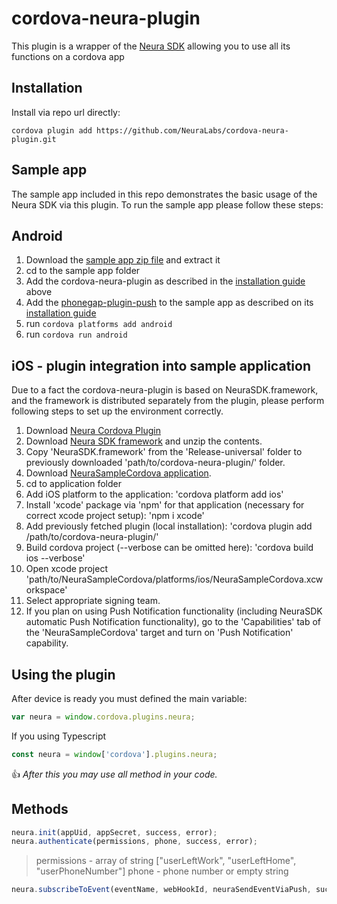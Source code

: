 # cordova-neura-plugin

This plugin is a wrapper of the <a href="https://dev.theneura.com/">Neura SDK</a> allowing you to use all its functions on a cordova app

## Installation

Install via repo url directly:

    cordova plugin add https://github.com/NeuraLabs/cordova-neura-plugin.git
    
## Sample app


The sample app included in this repo demonstrates the basic usage of the Neura SDK via this plugin.
To run the sample app please follow these steps:

## Android
    
1. Download the <a href="https://github.com/NeuraLabs/cordova-neura-plugin/blob/master/NeuraSampleCordova.zip">sample app zip file</a> and extract it
2. cd to the sample app folder
3. Add the cordova-neura-plugin as described in the <a href="https://github.com/NeuraLabs/cordova-neura-plugin/blob/master/README.md#installation">installation guide</a> above
4. Add the <a href="https://github.com/phonegap/phonegap-plugin-push">phonegap-plugin-push</a> to the sample app as described on its <a href="https://github.com/phonegap/phonegap-plugin-push/blob/master/docs/INSTALLATION.md">installation guide</a>
5. run `cordova platforms add android`
6. run `cordova run android`

## iOS - plugin integration into sample application

Due to a fact the cordova-neura-plugin is based on NeuraSDK.framework, and the framework is distributed separately from the plugin, please perform following steps to set up the environment correctly.

1. Download <a href="https://github.com/NeuraLabs/cordova-neura-plugin.git">Neura Cordova Plugin</a>
2. Download <a href="https://cdn.theneura.com/files/product/ios/sdk/NeuraStandaloneSDKPackage.zip">Neura SDK framework</a> and unzip the contents.
3. Copy 'NeuraSDK.framework' from the 'Release-universal' folder to previously downloaded 'path/to/cordova-neura-plugin/' folder.
4. Download <a href="https://github.com/NeuraLabs/NeuraSampleCordova.git">NeuraSampleCordova application</a>.
5. cd to application folder
6. Add iOS platform to the application: 
	'cordova platform add ios'
7. Install 'xcode' package via 'npm' for that application (necessary for correct xcode project setup):
	'npm i xcode'
8. Add previously fetched plugin (local installation):
	'cordova plugin add /path/to/cordova-neura-plugin/'
9. Build cordova project (--verbose can be omitted here): 
 	'cordova build ios --verbose'
10. Open xcode project 'path/to/NeuraSampleCordova/platforms/ios/NeuraSampleCordova.xcworkspace'
11. Select appropriate signing team.
12. If you plan on using Push Notification functionality (including NeuraSDK automatic Push Notification functionality), go to the 'Capabilities' tab of the 'NeuraSampleCordova' target and turn on 'Push Notification' capability.

## Using the plugin

After device is ready you must defined the main variable:
```javascript
var neura = window.cordova.plugins.neura;
```
If you using Typescript
```javascript
const neura = window['cordova'].plugins.neura;
```

:thumbsup: *After this you may use all method in your code.*

## Methods

```javascript
neura.init(appUid, appSecret, success, error);
neura.authenticate(permissions, phone, success, error);
```
> permissions - array of string ["userLeftWork", "userLeftHome", "userPhoneNumber"]
> phone - phone number or empty string

```javascript
neura.subscribeToEvent(eventName, webHookId, neuraSendEventViaPush, success, failure);
```
